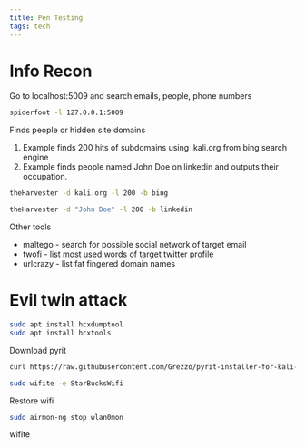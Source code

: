 ```yaml
---
title: Pen Testing
tags: tech
---
```


# Info Recon

Go to localhost:5009 and search emails, people, phone numbers
```bash
spiderfoot -l 127.0.0.1:5009
```


Finds people or hidden site domains  
1. Example finds 200 hits of subdomains using <something>.kali.org from bing search engine
2. Example finds people named John Doe on linkedin and outputs their occupation.
```bash
theHarvester -d kali.org -l 200 -b bing

theHarvester -d "John Doe" -l 200 -b linkedin
```



Other tools

* maltego - search for possible social network of target email
* twofi - list most used words of target twitter profile
* urlcrazy - list fat fingered domain names 


# Evil twin attack

```bash
sudo apt install hcxdumptool
sudo apt install hcxtools
```

Download pyrit

```bash
curl https://raw.githubusercontent.com/Grezzo/pyrit-installer-for-kali-rolling/main/install-pyrit-kali-rolling-2021-1.sh | bash

```

```bash
sudo wifite -e StarBucksWifi
```

Restore wifi

```bash
sudo airmon-ng stop wlan0mon
```
wifite